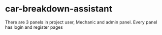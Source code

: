 # car-breakdown-assistant
 There are 3 panels in project user, Mechanic and admin panel. Every panel has login and register pages
 
